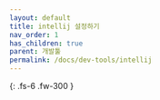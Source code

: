 ```yaml
---
layout: default
title: intellij 설정하기
nav_order: 1
has_children: true
parent: 개발툴
permalink: /docs/dev-tools/intellij
---
```


{: .fs-6 .fw-300 }

